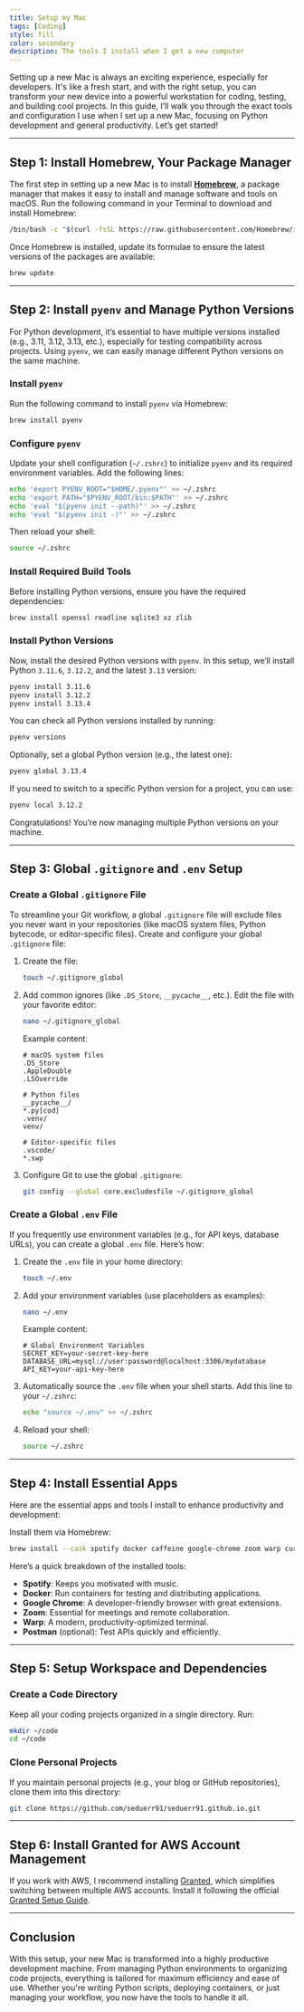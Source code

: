 ```yaml
---
title: Setup my Mac
tags: [Coding]
style: fill
color: secondary
description: The tools I install when I get a new computer
---
```


Setting up a new Mac is always an exciting experience, especially for developers. It's like a fresh start, and with the right setup, you can transform your new device into a powerful workstation for coding, testing, and building cool projects. In this guide, I’ll walk you through the exact tools and configuration I use when I set up a new Mac, focusing on Python development and general productivity. Let’s get started!

---

## Step 1: Install Homebrew, Your Package Manager

The first step in setting up a new Mac is to install **[Homebrew](https://brew.sh/)**, a package manager that makes it easy to install and manage software and tools on macOS. Run the following command in your Terminal to download and install Homebrew:

```bash
/bin/bash -c "$(curl -fsSL https://raw.githubusercontent.com/Homebrew/install/HEAD/install.sh)"
```

Once Homebrew is installed, update its formulae to ensure the latest versions of the packages are available:
```bash
brew update
```

---

## Step 2: Install `pyenv` and Manage Python Versions

For Python development, it’s essential to have multiple versions installed (e.g., 3.11, 3.12, 3.13, etc.), especially for testing compatibility across projects. Using `pyenv`, we can easily manage different Python versions on the same machine.

### Install `pyenv`
Run the following command to install `pyenv` via Homebrew:
```bash
brew install pyenv
```

### Configure `pyenv`
Update your shell configuration (`~/.zshrc`) to initialize `pyenv` and its required environment variables. Add the following lines:
```bash
echo 'export PYENV_ROOT="$HOME/.pyenv"' >> ~/.zshrc
echo 'export PATH="$PYENV_ROOT/bin:$PATH"' >> ~/.zshrc
echo 'eval "$(pyenv init --path)"' >> ~/.zshrc
echo 'eval "$(pyenv init -)"' >> ~/.zshrc
```

Then reload your shell:
```bash
source ~/.zshrc
```

### Install Required Build Tools
Before installing Python versions, ensure you have the required dependencies:
```bash
brew install openssl readline sqlite3 xz zlib
```

### Install Python Versions
Now, install the desired Python versions with `pyenv`. In this setup, we’ll install Python `3.11.6`, `3.12.2`, and the latest `3.13` version:
```bash
pyenv install 3.11.6
pyenv install 3.12.2
pyenv install 3.13.4
```

You can check all Python versions installed by running:
```bash
pyenv versions
```

Optionally, set a global Python version (e.g., the latest one):
```bash
pyenv global 3.13.4
```

If you need to switch to a specific Python version for a project, you can use:
```bash
pyenv local 3.12.2
```

Congratulations! You’re now managing multiple Python versions on your machine.

---

## Step 3: Global `.gitignore` and `.env` Setup

### Create a Global `.gitignore` File
To streamline your Git workflow, a global `.gitignore` file will exclude files you never want in your repositories (like macOS system files, Python bytecode, or editor-specific files). Create and configure your global `.gitignore` file:

1. Create the file:
   ```bash
   touch ~/.gitignore_global
   ```
   
2. Add common ignores (like `.DS_Store`, `__pycache__`, etc.). Edit the file with your favorite editor:
   ```bash
   nano ~/.gitignore_global
   ```

   Example content:
   ```gitignore
   # macOS system files
   .DS_Store
   .AppleDouble
   .LSOverride

   # Python files
   __pycache__/
   *.py[cod]
   .venv/
   venv/

   # Editor-specific files
   .vscode/
   *.swp
   ```

3. Configure Git to use the global `.gitignore`:
   ```bash
   git config --global core.excludesfile ~/.gitignore_global
   ```

### Create a Global `.env` File
If you frequently use environment variables (e.g., for API keys, database URLs), you can create a global `.env` file. Here’s how:

1. Create the `.env` file in your home directory:
   ```bash
   touch ~/.env
   ```

2. Add your environment variables (use placeholders as examples):
   ```bash
   nano ~/.env
   ```

   Example content:
   ```env
   # Global Environment Variables
   SECRET_KEY=your-secret-key-here
   DATABASE_URL=mysql://user:password@localhost:3306/mydatabase
   API_KEY=your-api-key-here
   ```

3. Automatically source the `.env` file when your shell starts. Add this line to your `~/.zshrc`:
   ```bash
   echo "source ~/.env" >> ~/.zshrc
   ```

4. Reload your shell:
   ```bash
   source ~/.zshrc
   ```

---

## Step 4: Install Essential Apps

Here are the essential apps and tools I install to enhance productivity and development:

Install them via Homebrew:
```bash
brew install --cask spotify docker caffeine google-chrome zoom warp cursor
```

Here’s a quick breakdown of the installed tools:
- **Spotify**: Keeps you motivated with music.
- **Docker**: Run containers for testing and distributing applications.
- **Google Chrome**: A developer-friendly browser with great extensions.
- **Zoom**: Essential for meetings and remote collaboration.
- **Warp**: A modern, productivity-optimized terminal.
- **Postman** (optional): Test APIs quickly and efficiently.

---

## Step 5: Setup Workspace and Dependencies

### Create a Code Directory
Keep all your coding projects organized in a single directory. Run:
```bash
mkdir ~/code
cd ~/code
```

### Clone Personal Projects
If you maintain personal projects (e.g., your blog or GitHub repositories), clone them into this directory:
```bash
git clone https://github.com/seduerr91/seduerr91.github.io.git
```

---

## Step 6: Install Granted for AWS Account Management

If you work with AWS, I recommend installing [Granted](https://granted.dev), which simplifies switching between multiple AWS accounts. Install it following the official [Granted Setup Guide](https://docs.commonfate.io/granted/getting-started).

---

## Conclusion

With this setup, your new Mac is transformed into a highly productive development machine. From managing Python environments to organizing code projects, everything is tailored for maximum efficiency and ease of use. Whether you're writing Python scripts, deploying containers, or just managing your workflow, you now have the tools to handle it all.